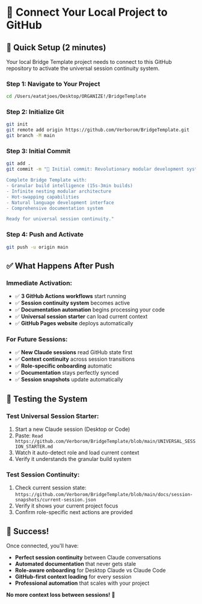 # 🔗 Connect Your Local Project to GitHub

## 🎯 Quick Setup (2 minutes)

Your local Bridge Template project needs to connect to this GitHub repository to activate the universal session continuity system.

### **Step 1: Navigate to Your Project**
```bash
cd /Users/eatatjoes/Desktop/ORGANIZE!/BridgeTemplate
```

### **Step 2: Initialize Git**
```bash
git init
git remote add origin https://github.com/Verborom/BridgeTemplate.git
git branch -M main
```

### **Step 3: Initial Commit**
```bash
git add .
git commit -m "🎯 Initial commit: Revolutionary modular development system

Complete Bridge Template with:
- Granular build intelligence (15s-3min builds)
- Infinite nesting modular architecture  
- Hot-swapping capabilities
- Natural language development interface
- Comprehensive documentation system

Ready for universal session continuity."
```

### **Step 4: Push and Activate**
```bash
git push -u origin main
```

## ✅ What Happens After Push

### **Immediate Activation:**
- ✅ **3 GitHub Actions workflows** start running
- ✅ **Session continuity system** becomes active
- ✅ **Documentation automation** begins processing your code
- ✅ **Universal session starter** can load current context
- ✅ **GitHub Pages website** deploys automatically

### **For Future Sessions:**
- ✅ **New Claude sessions** read GitHub state first
- ✅ **Context continuity** across session transitions
- ✅ **Role-specific onboarding** automatic
- ✅ **Documentation** stays perfectly synced
- ✅ **Session snapshots** update automatically

## 🚀 Testing the System

### **Test Universal Session Starter:**
1. Start a new Claude session (Desktop or Code)
2. Paste: `Read https://github.com/Verborom/BridgeTemplate/blob/main/UNIVERSAL_SESSION_STARTER.md`
3. Watch it auto-detect role and load current context
4. Verify it understands the granular build system

### **Test Session Continuity:**
1. Check current session state: `https://github.com/Verborom/BridgeTemplate/blob/main/docs/session-snapshots/current-session.json`
2. Verify it shows your current project focus
3. Confirm role-specific next actions are provided

## 🎊 Success!

Once connected, you'll have:
- **Perfect session continuity** between Claude conversations
- **Automated documentation** that never gets stale
- **Role-aware onboarding** for Desktop Claude vs Claude Code
- **GitHub-first context loading** for every session
- **Professional automation** that scales with your project

**No more context loss between sessions!** 🌉